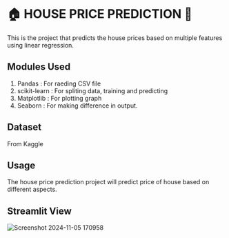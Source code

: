 <h1>🏠 HOUSE PRICE PREDICTION 🏡</h1>
This is the project that predicts the house prices based on multiple features using linear regression.

## Modules Used
<ol>
  <li>Pandas : For raeding CSV file</li>
  <li>scikit-learn : For spliting data, training and predicting</li>
  <li>Matplotlib : For plotting graph</li>
  <li>Seaborn : For making difference in output.</li>
</ol>

## Dataset
From Kaggle

## Usage
The house price prediction project will predict price of house based on different aspects.

## Streamlit View

![Screenshot 2024-11-05 170958](https://github.com/user-attachments/assets/311e4a08-9999-48b7-8d16-9068a83e98a1)
